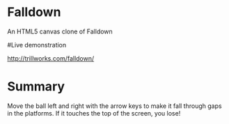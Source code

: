 # Falldown

An HTML5 canvas clone of Falldown

#Live demonstration

http://trillworks.com/falldown/

# Summary
Move the ball left and right with the arrow keys to make it fall through gaps in the platforms. If it touches the top of the screen, you lose!